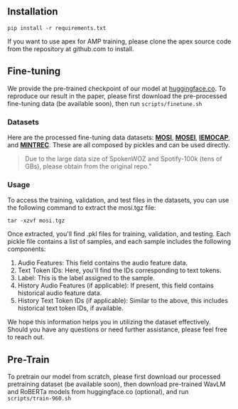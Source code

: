 ## Installation
```commandline
pip install -r requirements.txt
```
If you want to use apex for AMP training, please clone the apex source code from the repository at github.com to install.

## Fine-tuning
We provide the pre-trained checkpoint of our model at [huggingface.co](https://huggingface.co/publicstaticvo/SPECTRA-base). To reproduce our result in the paper, please first download the pre-processed fine-tuning data (be available soon), then run `scripts/finetune.sh`
### Datasets
Here are the processed fine-tuning data datasets: 
[**MOSI**](https://space-mm-data.oss-cn-wulanchabu.aliyuncs.com/downstreamv2/mosi.tgz), 
[**MOSEI**](https://space-mm-data.oss-cn-wulanchabu.aliyuncs.com/downstreamv2/mosei.tgz), 
[**IEMOCAP**](https://space-mm-data.oss-cn-wulanchabu.aliyuncs.com/downstreamv2/iemocap.tgz), and 
[**MINTREC**](https://space-mm-data.oss-cn-wulanchabu.aliyuncs.com/downstreamv2/mintrec.tgz). 
These are all composed by pickles and can be used directly. 

> Due to the large data size of SpokenWOZ and Spotify-100k (tens of GBs), please obtain from the original repo."

### Usage
To access the training, validation, and test files in the datasets, you can use the following command to extract the mosi.tgz file:

```
tar -xzvf mosi.tgz
```

Once extracted, you'll find .pkl files for training, validation, and testing. Each pickle file contains a list of samples, and each sample includes the following components:
1. Audio Features: This field contains the audio feature data.
2. Text Token IDs: Here, you'll find the IDs corresponding to text tokens.
3. Label: This is the label assigned to the sample.
4. History Audio Features (if applicable): If present, this field contains historical audio feature data.
5. History Text Token IDs (if applicable): Similar to the above, this includes historical text token IDs, if available.

We hope this information helps you in utilizing the dataset effectively. Should you have any questions or need further assistance, please feel free to reach out.

## Pre-Train
To pretrain our model from scratch, please first download our processed pretraining dataset (be available soon), then download pre-trained WavLM and RoBERTa models from huggingface.co (optional), and run `scripts/train-960.sh`

<!--
```commandline
python run_dst.py --model spectra --model_type roberta \
    --data_dir ./data \
    --model_dir /PATH/OF/YOUR/PRETRAINED/SPECTRA/MODEL \
    --output_dir ./result \
    --dataset_config ./data/spokenwoz_config.json \
    --per_gpu_train_batch_size 2 \
    --accum 4
```
-->
